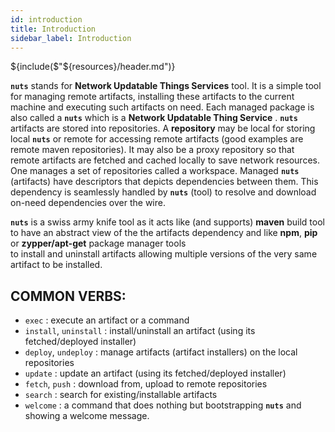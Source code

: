```yaml
---
id: introduction
title: Introduction
sidebar_label: Introduction
---
```


${include($"${resources}/header.md")}

**```nuts```** stands for **Network Updatable Things Services** tool. It is a simple tool  for managing remote
artifacts, installing these  artifacts to the current machine and executing such  artifacts on need.
Each managed package  is also called a **```nuts```** which  is a **Network Updatable Thing Service** .
**```nuts```** artifacts are  stored  into repositories. A  **repository**  may be local for  storing local **```nuts```**
or remote for accessing  remote artifacts (good examples  are  remote maven  repositories). It may
also be a proxy repository so that remote artifacts are fetched and cached locally to save network
resources.
One manages a set of repositories called a  workspace. Managed **```nuts```**  (artifacts)  have descriptors
that depicts dependencies between them. This dependency is seamlessly handled by  **```nuts```**  (tool) to
resolve and download on-need dependencies over the wire.

**```nuts```** is a swiss army knife tool as it acts like (and supports) **maven** build tool to have an abstract
view of the the  artifacts dependency and like  **npm**, **pip** or **zypper/apt-get**  package manager tools  
to  install and uninstall artifacts allowing multiple versions of the very same artifact to  be installed.

## COMMON VERBS:

+ ```exec```               : execute an artifact or a command
+ ```install```, ```uninstall``` : install/uninstall an artifact (using its fetched/deployed installer)
+ ```deploy```, ```undeploy```   : manage artifacts (artifact installers) on the local repositories
+ ```update```             : update an artifact (using its fetched/deployed installer)
+ ```fetch```, ```push```        : download from, upload to remote repositories
+ ```search```             : search for existing/installable artifacts
+ ```welcome```            : a command that does nothing but bootstrapping **```nuts```** and showing a welcome message.
